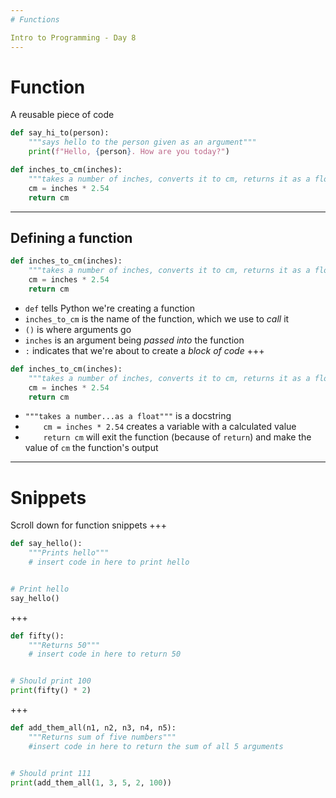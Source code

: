 ```yaml
---
# Functions

Intro to Programming - Day 8
---
```

# Function

A reusable piece of code

```python
def say_hi_to(person):
    """says hello to the person given as an argument"""
    print(f"Hello, {person}. How are you today?")
```

```python
def inches_to_cm(inches):
    """takes a number of inches, converts it to cm, returns it as a float"""
    cm = inches * 2.54
    return cm
```
---
## Defining a function

```python
def inches_to_cm(inches):
    """takes a number of inches, converts it to cm, returns it as a float"""
    cm = inches * 2.54
    return cm
```

* ```def``` tells Python we're creating a function
* ```inches_to_cm``` is the name of the function, which we use to *call* it
* ```()``` is where arguments go
* ```inches``` is an argument being *passed into* the function
* ```:``` indicates that we're about to create a *block of code*
+++
```python
def inches_to_cm(inches):
    """takes a number of inches, converts it to cm, returns it as a float"""
    cm = inches * 2.54
    return cm
```

* ```"""takes a number...as a float"""``` is a docstring
* ```    cm = inches * 2.54``` creates a variable with a calculated value
* ```    return cm``` will exit the function (because of ```return```) and make the value of ```cm``` the function's output
---
# Snippets

Scroll down for function snippets
+++
```python
def say_hello():
    """Prints hello"""
    # insert code in here to print hello


# Print hello
say_hello()
```
+++
```python
def fifty():
    """Returns 50"""
    # insert code in here to return 50


# Should print 100
print(fifty() * 2)
```
+++
```python
def add_them_all(n1, n2, n3, n4, n5):
    """Returns sum of five numbers"""
    #insert code in here to return the sum of all 5 arguments


# Should print 111
print(add_them_all(1, 3, 5, 2, 100))
```